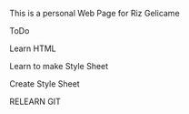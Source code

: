 This is a personal Web Page for Riz Gelicame

ToDo


Learn HTML

Learn to make Style Sheet

Create Style Sheet

RELEARN GIT
